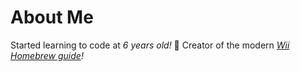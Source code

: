 # About Me #

Started learning to code at *6 years old!* 🌹
Creator of the modern *[Wii Homebrew guide](https://connorisirish.github.io/wiihomebrew/)!*
